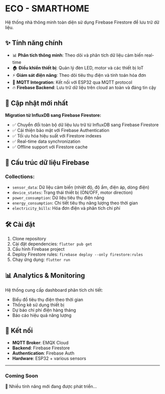 # ECO - SMARTHOME 

Hệ thống nhà thông minh toàn diện sử dụng Firebase Firestore để lưu trữ dữ liệu.

## ✨ Tính năng chính

- 📊 **Phân tích thông minh**: Theo dõi và phân tích dữ liệu cảm biến real-time
- 🏠 **Điều khiển thiết bị**: Quản lý đèn LED, motor và các thiết bị IoT
- ⚡ **Giám sát điện năng**: Theo dõi tiêu thụ điện và tính toán hóa đơn
- 🔄 **MQTT Integration**: Kết nối với ESP32 qua MQTT protocol
- 🔥 **Firebase Backend**: Lưu trữ dữ liệu trên cloud an toàn và đáng tin cậy

## 🚀 Cập nhật mới nhất

**Migration từ InfluxDB sang Firebase Firestore:**
- ✅ Chuyển đổi toàn bộ dữ liệu lưu trữ từ InfluxDB sang Firebase Firestore
- ✅ Cải thiện bảo mật với Firebase Authentication
- ✅ Tối ưu hóa hiệu suất với Firestore indexes
- ✅ Real-time data synchronization
- ✅ Offline support với Firestore cache

## 📱 Cấu trúc dữ liệu Firebase

### Collections:
- `sensor_data`: Dữ liệu cảm biến (nhiệt độ, độ ẩm, điện áp, dòng điện)
- `device_states`: Trạng thái thiết bị (ON/OFF, motor direction)
- `power_consumption`: Dữ liệu tiêu thụ điện năng
- `energy_consumption`: Chi tiết tiêu thụ năng lượng theo thời gian
- `electricity_bills`: Hóa đơn điện và phân tích chi phí

## 🛠️ Cài đặt

1. Clone repository
2. Cài đặt dependencies: `flutter pub get`
3. Cấu hình Firebase project
4. Deploy Firestore rules: `firebase deploy --only firestore:rules`
5. Chạy ứng dụng: `flutter run`

## 📊 Analytics & Monitoring

Hệ thống cung cấp dashboard phân tích chi tiết:
- Biểu đồ tiêu thụ điện theo thời gian
- Thống kê sử dụng thiết bị
- Dự báo chi phí điện hàng tháng
- Báo cáo hiệu quả năng lượng

## 🔗 Kết nối

- **MQTT Broker**: EMQX Cloud
- **Backend**: Firebase Firestore
- **Authentication**: Firebase Auth
- **Hardware**: ESP32 + various sensors

---

### Coming Soon
🚀 Nhiều tính năng mới đang được phát triển...